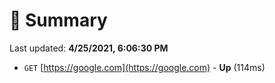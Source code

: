 # 📖 Summary
Last updated: **4/25/2021, 6:06:30 PM**

- `GET` [https://google.com](https://google.com) - **Up** (114ms)
